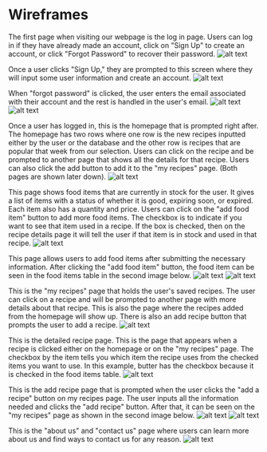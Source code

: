 # Wireframes

The first page when visiting our webpage is the log in page. Users can log in if they have already made an account, click on "Sign Up" to create an account, or click "Forgot Password" to recover their password. 
![alt text](LoginPage.jpg)




Once a user clicks "Sign Up," they are prompted to this screen where they will input some user information and create an account.
![alt text](SignUp.jpg)




When "forgot password" is clicked, the user enters the email associated with their account and the rest is handled in the user's email.
![alt text](Forgotpassword.png)
![alt text](Forgotpassword2.png)


Once a user has logged in, this is the homepage that is prompted right after. The homepage has two rows where one row is the new recipes inputted either by the user or the database and the other row is recipes that are popular that week from our selection. Users can click on the recipe and be prompted to another page that shows all the details for that recipe. Users can also click the add button to add it to the "my recipes" page. (Both pages are shown later down).
![alt text](Homepage.jpg)

This page shows food items that are currently in stock for the user. It gives a list of items with a status of whether it is good, expiring soon, or expired. Each item also has a quantity and price. Users can click on the "add food item" button to add more food items.  The checkbox is to indicate if you want to see that item used in a recipe. If the box is checked, then on the recipe details page it will tell the user if that item is in stock and used in that recipe. 
![alt text](fooditemstable.jpg)

This page allows users to add food items after submitting the necessary information. After clicking the "add food item" button, the food item can be seen in the food items table in the second image below. 
![alt text](additempage.jpg)
![alt text](fooditemstable2.jpg)

This is the "my recipes" page that holds the user's saved recipes. The user can click on a recipe and will be prompted to another page with more details about that recipe. This is also the page where the recipes added from the homepage will show up. There is also an add recipe button that prompts the user to add a recipe. 
![alt text](Recipes.jpg)

This is the detailed recipe page. This is the page that appears when a recipe is clicked either on the homepage or on the "my recipes" page. The checkbox by the item tells you which item the recipe uses from the checked items you want to use. In this example, butter has the checkbox because it is checked in the food items table.
![alt text](RecipeFound.jpg)

This is the add recipe page that is prompted when the user clicks the "add a recipe" button on my recipes page. The user inputs all the information needed and clicks the "add recipe" button. After that, it can be seen on the "my recipes" page as shown in the second image below. 
![alt text](addrecipe.jpg)
![alt text](Recipes2.jpg)



This is the "about us" and "contact us" page where users can learn more about us and find ways to contact us for any reason. 
![alt text](aboutuspage.jpg)
